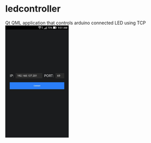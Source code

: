 # ledcontroller
Qt QML application that controls arduino connected LED using TCP
<img src="https://raw.githubusercontent.com/Epus/ledcontroller/master/screenshots/login.jpg" width="200">
